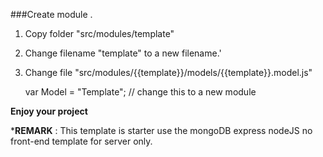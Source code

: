 ###Create module .

1. Copy folder "src/modules/template"

2. Change filename "template" to a new filename.'

3. Change file "src/modules/{{template}}/models/{{template}}.model.js"

	

    var Model = "Template"; // change this to a new module
	

**Enjoy your project**

***REMARK** : This template is starter use the mongoDB express nodeJS no front-end template for server only.